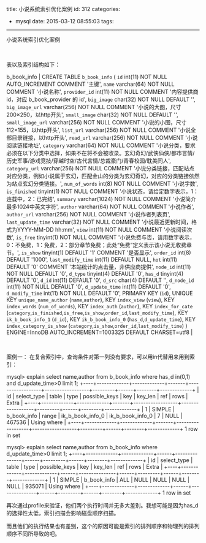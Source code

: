title: 小说系统索引优化案例
id: 312
categories:
  - mysql
date: 2015-03-12 08:55:03
tags:
---

小说系统索引优化案例

&nbsp;

表以及索引结构如下：

b_book_info | CREATE TABLE `b_book_info` (
`id` int(11) NOT NULL AUTO_INCREMENT COMMENT '主键',
`name` varchar(64) NOT NULL COMMENT '小说名称',
`provider_id` int(11) NOT NULL COMMENT '内容提供商id，对应 b_book_provider 的 id',
`big_image` char(32) NOT NULL DEFAULT '',
`big_image_url` varchar(256) NOT NULL COMMENT '小说的大图，尺寸200×250，以http开头',
`small_image` char(32) NOT NULL DEFAULT '',
`small_image_url` varchar(256) NOT NULL COMMENT '小说的小图，尺寸112×155，以http开头',
`list_url` varchar(256) NOT NULL COMMENT '小说全部目录链接，以http开头',
`read_url` varchar(256) NOT NULL COMMENT '小说阅读链接地址',
`category` varchar(64) NOT NULL COMMENT '小说分类，要求必须在以下分类中选择，如果不在将不会被收录。玄幻奇幻/武侠仙侠/都市言情/历史军事/游戏竞技/穿越时空/古代言情/总裁豪门/青春校园/耽美同人',
`category_url` varchar(256) NOT NULL COMMENT '小说分类链接，匹配站点对应分类，例如小说属于玄幻，匹配金山的分类为玄幻奇幻，对应的分类链接依然为站点玄幻分类链接。',
`num_of_words` int(8) NOT NULL COMMENT '小说字数',
`is_finished` tinyint(1) NOT NULL COMMENT '小说状态，请给定数字表示，1：连载中，2：已完结',
`summary` varchar(1024) NOT NULL COMMENT '小说简介 最多1024中英文字符',
`author` varchar(64) NOT NULL COMMENT '小说作者',
`author_url` varchar(256) NOT NULL COMMENT '小说作者列表页',
`last_update_time` varchar(32) NOT NULL COMMENT '小说最近更新时间，格式为YYYY-MM-DD hh:mm',
`view` int(11) NOT NULL COMMENT '小说阅读次数',
`is_free` tinyint(1) NOT NULL COMMENT '小说免费与否，请用数字表示，0：不免费，1：免费，2：部分章节免费；此处“免费”定义表示该小说无收费章节。',
`is_show` tinyint(1) DEFAULT '1' COMMENT '是否显示',
`order_id` int(8) DEFAULT '1000',
`last_modify_time` int(11) DEFAULT NULL,
`hot` int(11) DEFAULT '0' COMMENT '本站统计的点击量，非供应商提供',
`node_id` int(11) NOT NULL DEFAULT '0',
`d_type` tinyint(4) DEFAULT '0',
`has_d` tinyint(4) DEFAULT '0',
`d_id` int(11) DEFAULT '0',
`d_src` char(4) DEFAULT '',
`d_node_id` int(11) NOT NULL DEFAULT '0',
`d_update_time` int(11) DEFAULT '0',
`d_modify_time` int(11) NOT NULL DEFAULT '0',
PRIMARY KEY (`id`),
UNIQUE KEY `unique_name_author` (`name`,`author`),
KEY `index_view` (`view`),
KEY `index_words` (`num_of_words`),
KEY `index_auth` (`author`),
KEY `index_for_cate` (`category`,`is_finished`,`is_free`,`is_show`,`order_id`,`last_modify_time`),
KEY `ik_b_book_info_1` (`d_id`),
KEY `ik_b_book_info_0` (`has_d`,`d_update_time`),
KEY `index_category_is_show` (`category`,`is_show`,`order_id`,`last_modify_time`)
) ENGINE=InnoDB AUTO_INCREMENT=1003325 DEFAULT CHARSET=utf8 |

&nbsp;

案例一： 在复合索引中，查询条件对第一列没有要求，可以用in代替用来用到索引：

mysql&gt; explain select name,author from b_book_info where has_d in(0,1) and d_update_time&gt;0 limit 1;
+----+-------------+-------------+-------+------------------+------------------+---------+------+--------+-------------+
| id | select_type | table | type | possible_keys | key | key_len | ref | rows | Extra |
+----+-------------+-------------+-------+------------------+------------------+---------+------+--------+-------------+
| 1 | SIMPLE | b_book_info | range | ik_b_book_info_0 | ik_b_book_info_0 | 7 | NULL | 467536 | Using where |
+----+-------------+-------------+-------+------------------+------------------+---------+------+--------+-------------+
1 row in set

mysql&gt; explain select name,author from b_book_info where d_update_time&gt;0 limit 1;
+----+-------------+-------------+------+---------------+------+---------+------+--------+-------------+
| id | select_type | table | type | possible_keys | key | key_len | ref | rows | Extra |
+----+-------------+-------------+------+---------------+------+---------+------+--------+-------------+
| 1 | SIMPLE | b_book_info | ALL | NULL | NULL | NULL | NULL | 935071 | Using where |
+----+-------------+-------------+------+---------------+------+---------+------+--------+-------------+
1 row in set

再次通过profile来验证，他们两个执行时间并无多大差别。我想可能是因为has_d的选择性太低，索引扫描会影响磁盘顺序扫描。

而且他们的执行结果也有差别，这个的原因可能是索引的排列顺序和物理列的排列顺序不同所导致的吧。

&nbsp;

&nbsp;

&nbsp;